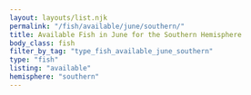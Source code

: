 ```yaml
---
layout: layouts/list.njk
permalink: "/fish/available/june/southern/"
title: Available Fish in June for the Southern Hemisphere
body_class: fish
filter_by_tag: "type_fish_available_june_southern"
type: "fish"
listing: "available"
hemisphere: "southern"
---
```

